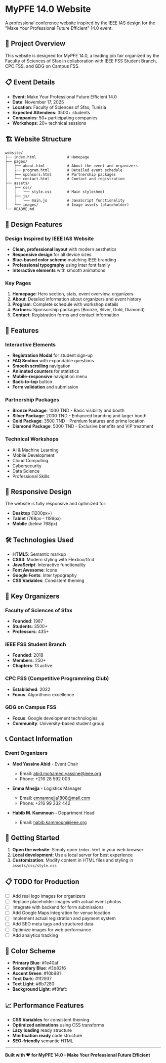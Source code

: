 # MyPFE 14.0 Website

A professional conference website inspired by the IEEE IAS design for the "Make Your Professional Future Efficient" 14.0 event.

## 🎯 Project Overview

This website is designed for MyPFE 14.0, a leading job fair organized by the Faculty of Sciences of Sfax in collaboration with IEEE FSS Student Branch, CPC FSS, and GDG on Campus FSS.

## 📋 Event Details

- **Event**: Make Your Professional Future Efficient 14.0
- **Date**: November 17, 2025
- **Location**: Faculty of Sciences of Sfax, Tunisia
- **Expected Attendees**: 3500+ students
- **Companies**: 50+ participating companies
- **Workshops**: 20+ technical sessions

## 🏗️ Website Structure

```
website/
├── index.html              # Homepage
├── pages/
│   ├── about.html          # About the event and organizers
│   ├── program.html        # Detailed event schedule
│   ├── sponsors.html       # Partnership packages
│   └── contact.html        # Contact and registration
├── assets/
│   ├── css/
│   │   └── style.css       # Main stylesheet
│   ├── js/
│   │   └── main.js         # JavaScript functionality
│   └── images/             # Image assets (placeholder)
└── README.md
```

## 🎨 Design Features

### Design Inspired by IEEE IAS Website
- **Clean, professional layout** with modern aesthetics
- **Responsive design** for all device sizes
- **Blue-based color scheme** matching IEEE branding
- **Professional typography** using Inter font family
- **Interactive elements** with smooth animations

### Key Pages
1. **Homepage**: Hero section, stats, event overview, organizers
2. **About**: Detailed information about organizers and event history
3. **Program**: Complete schedule with workshop details
4. **Partners**: Sponsorship packages (Bronze, Silver, Gold, Diamond)
5. **Contact**: Registration forms and contact information

## 🚀 Features

### Interactive Elements
- **Registration Modal** for student sign-up
- **FAQ Section** with expandable questions
- **Smooth scrolling** navigation
- **Animated counters** for statistics
- **Mobile-responsive** navigation menu
- **Back-to-top** button
- **Form validation** and submission

### Partnership Packages
- **Bronze Package**: 1000 TND - Basic visibility and booth
- **Silver Package**: 2000 TND - Enhanced branding and larger booth
- **Gold Package**: 3500 TND - Premium features and prime location
- **Diamond Package**: 5000 TND - Exclusive benefits and VIP treatment

### Technical Workshops
- AI & Machine Learning
- Mobile Development
- Cloud Computing
- Cybersecurity
- Data Science
- Professional Skills

## 📱 Responsive Design

The website is fully responsive and optimized for:
- **Desktop** (1200px+)
- **Tablet** (768px - 1199px)
- **Mobile** (below 768px)

## 🛠️ Technologies Used

- **HTML5**: Semantic markup
- **CSS3**: Modern styling with Flexbox/Grid
- **JavaScript**: Interactive functionality
- **Font Awesome**: Icons
- **Google Fonts**: Inter typography
- **CSS Variables**: Consistent theming

## 🎯 Key Organizers

### Faculty of Sciences of Sfax
- **Founded**: 1987
- **Students**: 3500+
- **Professors**: 435+

### IEEE FSS Student Branch
- **Founded**: 2018
- **Members**: 250+
- **Chapters**: 13 active

### CPC FSS (Competitive Programming Club)
- **Established**: 2022
- **Focus**: Algorithmic excellence

### GDG on Campus FSS
- **Focus**: Google development technologies
- **Community**: University-based student group

## 📞 Contact Information

### Event Organizers
- **Med Yassine Abid** - Event Chair
  - Email: abid.mohamed.yassine@ieee.org
  - Phone: +216 28 592 003

- **Emna Mnejja** - Logistics Manager
  - Email: emnamnejja1808@mail.com
  - Phone: +216 99 332 442

- **Habib M. Kammoun** - Department Head
  - Email: habib.kammoun@ieee.org

## 🚀 Getting Started

1. **Open the website**: Simply open `index.html` in your web browser
2. **Local development**: Use a local server for best experience
3. **Customization**: Modify content in HTML files and styling in `assets/css/style.css`

## 📋 TODO for Production

- [ ] Add real logo images for organizers
- [ ] Replace placeholder images with actual event photos
- [ ] Integrate with backend for form submissions
- [ ] Add Google Maps integration for venue location
- [ ] Implement actual registration and payment system
- [ ] Add SEO meta tags and structured data
- [ ] Optimize images for web performance
- [ ] Add analytics tracking

## 🎨 Color Scheme

- **Primary Blue**: #1e40af
- **Secondary Blue**: #3b82f6
- **Accent Green**: #10b981
- **Text Dark**: #1f2937
- **Text Light**: #6b7280
- **Background Light**: #f8fafc

## 📈 Performance Features

- **CSS Variables** for consistent theming
- **Optimized animations** using CSS transforms
- **Lazy loading** ready structure
- **Minification ready** code structure
- **SEO-friendly** semantic HTML

---

**Built with ❤️ for MyPFE 14.0 - Make Your Professional Future Efficient**
